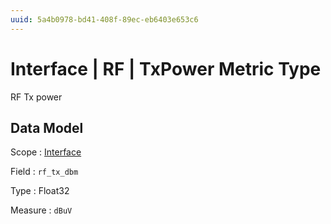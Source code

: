 ```yaml
---
uuid: 5a4b0978-bd41-408f-89ec-eb6403e653c6
---
```

# Interface | RF | TxPower Metric Type

RF Tx power

## Data Model

Scope
: [Interface](../../../metric-scopes-reference/interface.md)

Field
: `rf_tx_dbm`

Type
: Float32

Measure
: `dBuV`
